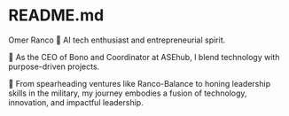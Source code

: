 # README.md
Omer Ranco
🤖 AI tech enthusiast and entrepreneurial spirit.

🚀 As the CEO of Bono and Coordinator at ASEhub, I blend technology with purpose-driven projects.

🔧 From spearheading ventures like Ranco-Balance to honing leadership skills in the military, my journey embodies a fusion of technology, innovation, and impactful leadership.

